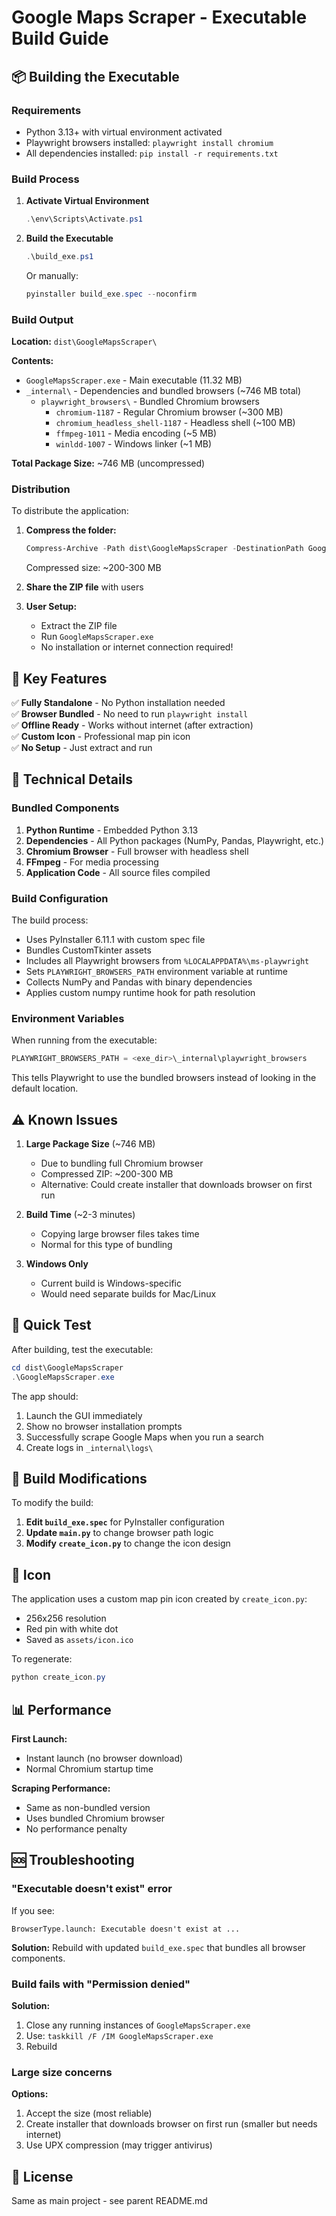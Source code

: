 # Google Maps Scraper - Executable Build Guide

## 📦 Building the Executable

### Requirements
- Python 3.13+ with virtual environment activated
- Playwright browsers installed: `playwright install chromium`
- All dependencies installed: `pip install -r requirements.txt`

### Build Process

1. **Activate Virtual Environment**
   ```powershell
   .\env\Scripts\Activate.ps1
   ```

2. **Build the Executable**
   ```powershell
   .\build_exe.ps1
   ```
   Or manually:
   ```powershell
   pyinstaller build_exe.spec --noconfirm
   ```

### Build Output

**Location:** `dist\GoogleMapsScraper\`

**Contents:**
- `GoogleMapsScraper.exe` - Main executable (11.32 MB)
- `_internal\` - Dependencies and bundled browsers (~746 MB total)
  - `playwright_browsers\` - Bundled Chromium browsers
    - `chromium-1187` - Regular Chromium browser (~300 MB)
    - `chromium_headless_shell-1187` - Headless shell (~100 MB)  
    - `ffmpeg-1011` - Media encoding (~5 MB)
    - `winldd-1007` - Windows linker (~1 MB)

**Total Package Size:** ~746 MB (uncompressed)

### Distribution

To distribute the application:

1. **Compress the folder:**
   ```powershell
   Compress-Archive -Path dist\GoogleMapsScraper -DestinationPath GoogleMapsScraper.zip
   ```
   Compressed size: ~200-300 MB

2. **Share the ZIP file** with users

3. **User Setup:**
   - Extract the ZIP file
   - Run `GoogleMapsScraper.exe`
   - No installation or internet connection required!

## 🎯 Key Features

✅ **Fully Standalone** - No Python installation needed  
✅ **Browser Bundled** - No need to run `playwright install`  
✅ **Offline Ready** - Works without internet (after extraction)  
✅ **Custom Icon** - Professional map pin icon  
✅ **No Setup** - Just extract and run

## 🔧 Technical Details

### Bundled Components

1. **Python Runtime** - Embedded Python 3.13
2. **Dependencies** - All Python packages (NumPy, Pandas, Playwright, etc.)
3. **Chromium Browser** - Full browser with headless shell
4. **FFmpeg** - For media processing
5. **Application Code** - All source files compiled

### Build Configuration

The build process:
- Uses PyInstaller 6.11.1 with custom spec file
- Bundles CustomTkinter assets
- Includes all Playwright browsers from `%LOCALAPPDATA%\ms-playwright`
- Sets `PLAYWRIGHT_BROWSERS_PATH` environment variable at runtime
- Collects NumPy and Pandas with binary dependencies
- Applies custom numpy runtime hook for path resolution

### Environment Variables

When running from the executable:
```python
PLAYWRIGHT_BROWSERS_PATH = <exe_dir>\_internal\playwright_browsers
```

This tells Playwright to use the bundled browsers instead of looking in the default location.

## ⚠️ Known Issues

1. **Large Package Size** (~746 MB)
   - Due to bundling full Chromium browser
   - Compressed ZIP: ~200-300 MB
   - Alternative: Could create installer that downloads browser on first run

2. **Build Time** (~2-3 minutes)
   - Copying large browser files takes time
   - Normal for this type of bundling

3. **Windows Only**
   - Current build is Windows-specific
   - Would need separate builds for Mac/Linux

## 🚀 Quick Test

After building, test the executable:

```powershell
cd dist\GoogleMapsScraper
.\GoogleMapsScraper.exe
```

The app should:
1. Launch the GUI immediately
2. Show no browser installation prompts
3. Successfully scrape Google Maps when you run a search
4. Create logs in `_internal\logs\`

## 📝 Build Modifications

To modify the build:

1. **Edit `build_exe.spec`** for PyInstaller configuration
2. **Update `main.py`** to change browser path logic
3. **Modify `create_icon.py`** to change the icon design

## 🎨 Icon

The application uses a custom map pin icon created by `create_icon.py`:
- 256x256 resolution
- Red pin with white dot
- Saved as `assets/icon.ico`

To regenerate:
```powershell
python create_icon.py
```

## 📊 Performance

**First Launch:**
- Instant launch (no browser download)
- Normal Chromium startup time

**Scraping Performance:**
- Same as non-bundled version
- Uses bundled Chromium browser
- No performance penalty

## 🆘 Troubleshooting

### "Executable doesn't exist" error

If you see:
```
BrowserType.launch: Executable doesn't exist at ...
```

**Solution:** Rebuild with updated `build_exe.spec` that bundles all browser components.

### Build fails with "Permission denied"

**Solution:** 
1. Close any running instances of `GoogleMapsScraper.exe`
2. Use: `taskkill /F /IM GoogleMapsScraper.exe`
3. Rebuild

### Large size concerns

**Options:**
1. Accept the size (most reliable)
2. Create installer that downloads browser on first run (smaller but needs internet)
3. Use UPX compression (may trigger antivirus)

## 📜 License

Same as main project - see parent README.md
